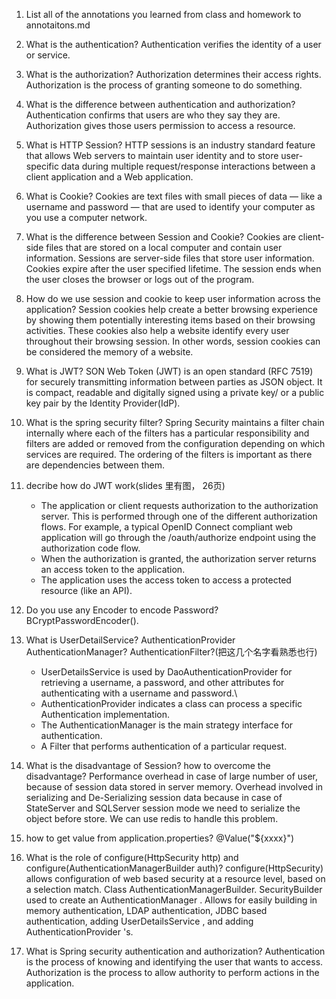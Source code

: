 1. List all of the annotations you learned from class and homework to annotaitons.md

2. What is the authentication?
Authentication verifies the identity of a user or service.

3. What is the authorization?
Authorization determines their access rights.
Authorization is the process of granting someone to do something. 
4. What is the difference between authentication and authorization?
Authentication confirms that users are who they say they are. Authorization gives those users permission to access a resource.

5. What is HTTP Session?
HTTP sessions is an industry standard feature that allows Web servers to maintain user identity and to store user-specific data during multiple request/response interactions between a client application and a Web application.

6. What is Cookie?
Cookies are text files with small pieces of data — like a username and password — that are used to identify your computer as you use a computer network.

7. What is the difference between Session and Cookie?
Cookies are client-side files that are stored on a local computer and contain user information. Sessions are server-side files that store user information. Cookies expire after the user specified lifetime. The session ends when the user closes the browser or logs out of the program.

8. How do we use session and cookie to keep user information across the application?
Session cookies help create a better browsing experience by showing them potentially interesting items based on their browsing activities. These cookies also help a website identify every user throughout their browsing session. In other words, session cookies can be considered the memory of a website.

9. What is JWT?
SON Web Token (JWT) is an open standard (RFC 7519) for securely transmitting information between parties as JSON object. It is compact, readable and digitally signed using a private key/ or a public key pair by the Identity Provider(IdP).

10. What is the spring security filter?
Spring Security maintains a filter chain internally where each of the filters has a particular responsibility and filters are added or removed from the configuration depending on which services are required. The ordering of the filters is important as there are dependencies between them.

11. decribe how do JWT work(slides ⾥有图， 26页) 
    * The application or client requests authorization to the authorization server. This is performed through one of the different authorization flows. For example, a typical OpenID Connect compliant web application will go through the /oauth/authorize endpoint using the authorization code flow.
    * When the authorization is granted, the authorization server returns an access token to the application.
    * The application uses the access token to access a protected resource (like an API).

12. Do you use any Encoder to encode Password?
    BCryptPasswordEncoder().

13. What is UserDetailService? AuthenticationProvider AuthenticationManager? AuthenticationFilter?(把这⼏个名字看熟悉也⾏)
    * UserDetailsService is used by DaoAuthenticationProvider for retrieving a username, a password, and other attributes for authenticating with a username and password.\
    * AuthenticationProvider indicates a class can process a specific Authentication implementation.
    * The AuthenticationManager is the main strategy interface for authentication.
    * A Filter that performs authentication of a particular request. 

14. What is the disadvantage of Session? how to overcome the disadvantage?
 Performance overhead in case of large number of user, because of session data stored in server memory. Overhead involved in serializing and De-Serializing session data because in case of StateServer and SQLServer session mode we need to serialize the object before store. We can use redis to handle this problem.

15. how to get value from application.properties?
@Value("${xxxx}")

16. What is the role of configure(HttpSecurity http) and
configure(AuthenticationManagerBuilder auth)?
configure(HttpSecurity) allows configuration of web based security at a resource level, based on a selection match. Class AuthenticationManagerBuilder. SecurityBuilder used to create an AuthenticationManager . Allows for easily building in memory authentication, LDAP authentication, JDBC based authentication, adding UserDetailsService , and adding AuthenticationProvider 's.

17. What is Spring security authentication and authorization?
Authentication is the process of knowing and identifying the user that wants to access. Authorization is the process to allow authority to perform actions in the application. 
